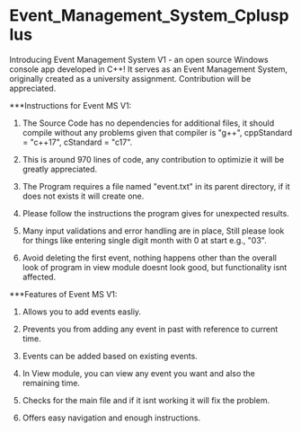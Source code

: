 # Event_Management_System_Cplusplus
Introducing Event Management System V1 - an open source Windows console app developed in C++! It serves as an Event Management System, originally created as a university assignment. Contribution will be appreciated. 

***Instructions for Event MS V1:

1. The Source Code has no dependencies for additional files, it should compile
without any problems given that compiler is "g++", cppStandard = "c++17", cStandard = "c17".

2. This is around 970 lines of code, any contribution to optimizie it will be greatly appreciated.

3. The Program requires a file named "event.txt" in its parent directory, if it does not 
exists it will create one.

4. Please follow the instructions the program gives for unexpected results.

5. Many input validations and error handling are in place, Still please look for things like 
entering single digit month with 0 at start e.g., "03".

6. Avoid deleting the first event, nothing happens other than the overall look of program in 
view module doesnt look good, but functionality isnt affected.


***Features of Event MS V1:

1. Allows you to add events easliy.

2. Prevents you from adding any event in past with reference to current time.

3. Events can be added based on existing events.

4. In View module, you can view any event you want and also the remaining time.

5. Checks for the main file and if it isnt working it will fix the problem.

6. Offers easy navigation and enough instructions.
